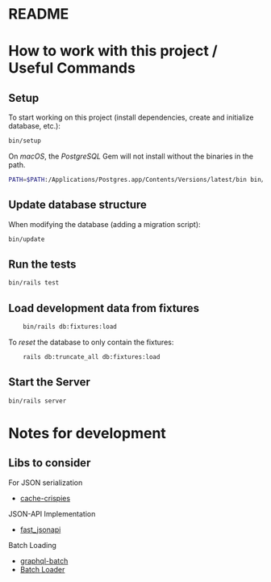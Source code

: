 # README

# How to work with this project / Useful Commands

## Setup

To start working on this project (install dependencies, create and initialize
database, etc.):

```bash
bin/setup
```

On _macOS_, the _PostgreSQL_ Gem will not install without the binaries in
the path.

```bash
PATH=$PATH:/Applications/Postgres.app/Contents/Versions/latest/bin bin/setup
```

## Update database structure

When modifying the database (adding a migration script):

```bash
bin/update
```

## Run the tests

```bash
bin/rails test
```

## Load development data from fixtures

```bash
    bin/rails db:fixtures:load
```

To _reset_ the database to only contain the fixtures:

```bash
    rails db:truncate_all db:fixtures:load
```

## Start the Server

```bash
bin/rails server
```

# Notes for development

## Libs to consider

For JSON serialization
- [cache-crispies](https://github.com/codenoble/cache-crispies)

JSON-API Implementation
- [fast_jsonapi](https://github.com/Netflix/fast_jsonapi)

Batch Loading
- [graphql-batch](https://github.com/Shopify/graphql-batch)
- [Batch Loader](https://dev.to/usamaashraf/n1-queries-batch-loading--active-model-serializers-in-rails--3hkf)
